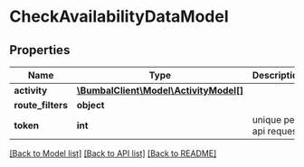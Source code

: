 # CheckAvailabilityDataModel

## Properties
Name | Type | Description | Notes
------------ | ------------- | ------------- | -------------
**activity** | [**\BumbalClient\Model\ActivityModel[]**](ActivityModel.md) |  | 
**route_filters** | **object** |  | [optional] 
**token** | **int** | unique per api request | [optional] 

[[Back to Model list]](../README.md#documentation-for-models) [[Back to API list]](../README.md#documentation-for-api-endpoints) [[Back to README]](../README.md)


